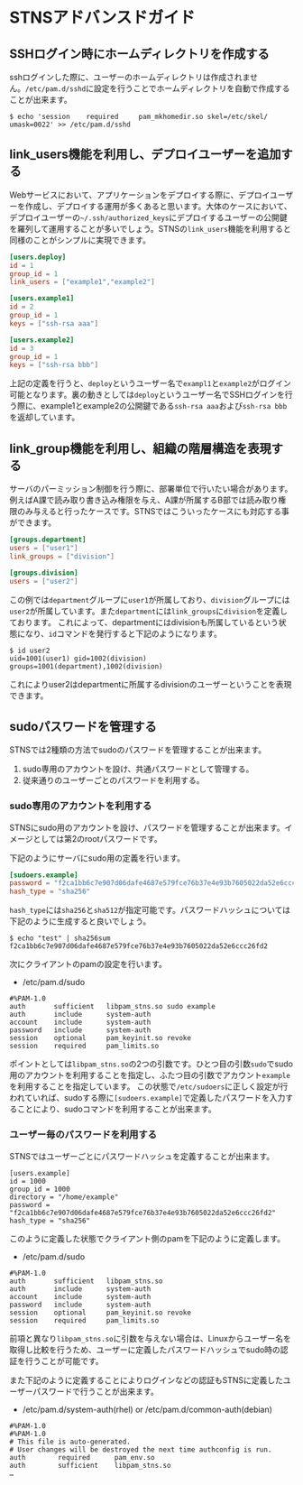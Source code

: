 # STNSアドバンスドガイド
## SSHログイン時にホームディレクトリを作成する
sshログインした際に、ユーザーのホームディレクトリは作成されません。`/etc/pam.d/sshd`に設定を行うことでホームディレクトリを自動で作成することが出来ます。

```
$ echo 'session    required     pam_mkhomedir.so skel=/etc/skel/ umask=0022' >> /etc/pam.d/sshd
```

## link_users機能を利用し、デプロイユーザーを追加する
Webサービスにおいて、アプリケーションをデプロイする際に、デプロイユーザーを作成し、デプロイする運用が多くあると思います。大体のケースにおいて、デプロイユーザーの`~/.ssh/authorized_keys`にデプロイするユーザーの公開鍵を羅列して運用することが多いでしょう。STNSの`link_users`機能を利用すると同様のことがシンプルに実現できます。

```toml
[users.deploy]
id = 1
group_id = 1
link_users = ["example1","example2"]

[users.example1]
id = 2
group_id = 1
keys = ["ssh-rsa aaa"]

[users.example2]
id = 3
group_id = 1
keys = ["ssh-rsa bbb"]
```

上記の定義を行うと、`deploy`というユーザー名で`exampl1`と`example2`がログイン可能となります。裏の動きとしては`deploy`というユーザー名でSSHログインを行う際に、example1とexample2の公開鍵である`ssh-rsa aaa`および`ssh-rsa bbb`を返却しています。

## link_group機能を利用し、組織の階層構造を表現する
サーバのパーミッション制御を行う際に、部署単位で行いたい場合があります。例えばA課で読み取り書き込み権限を与え、A課が所属するB部では読み取り権限のみ与えると行ったケースです。STNSではこういったケースにも対応する事ができます。

```toml
[groups.department]
users = ["user1"]
link_groups = ["division"]

[groups.division]
users = ["user2"]

```

この例では`department`グループに`user1`が所属しており、`division`グループには`user2`が所属しています。また`department`には`link_groups`に`division`を定義しております。
これによって、departmentにはdivisionも所属しているという状態になり、`id`コマンドを発行すると下記のようになります。

```
$ id user2
uid=1001(user1) gid=1002(division) groups=1001(department),1002(division)
```

これによりuser2はdepartmentに所属するdivisionのユーザーということを表現できます。

## sudoパスワードを管理する
STNSでは2種類の方法でsudoのパスワードを管理することが出来ます。

1. sudo専用のアカウントを設け、共通パスワードとして管理する。
2. 従来通りのユーザーごとのパスワードを利用する。

### sudo専用のアカウントを利用する
STNSにsudo用のアカウントを設け、パスワードを管理することが出来ます。イメージとしては第2のrootパスワードです。

下記のようにサーバにsudo用の定義を行います。
```toml
[sudoers.example]
password = "f2ca1bb6c7e907d06dafe4687e579fce76b37e4e93b7605022da52e6ccc26fd2"
hash_type = "sha256"
```

`hash_type`には`sha256`と`sha512`が指定可能です。パスワードハッシュについては下記のように生成すると良いでしょう。

```
$ echo "test" | sha256sum
f2ca1bb6c7e907d06dafe4687e579fce76b37e4e93b7605022da52e6ccc26fd2
```

次にクライアントのpamの設定を行います。

* /etc/pam.d/sudo
```
#%PAM-1.0
auth       sufficient   libpam_stns.so sudo example
auth       include      system-auth
account    include      system-auth
password   include      system-auth
session    optional     pam_keyinit.so revoke
session    required     pam_limits.so
```

ポイントとしては`libpam_stns.so`の2つの引数です。ひとつ目の引数`sudo`でsudo用のアカウントを利用することを指定し、ふたつ目の引数でアカウント`example`を利用することを指定しています。
この状態で`/etc/sudoers`に正しく設定が行われていれば、sudoする際に`[sudoers.example]`で定義したパスワードを入力することにより、sudoコマンドを利用することが出来ます。

### ユーザー毎のパスワードを利用する
STNSではユーザーごとにパスワードハッシュを定義することが出来ます。

```
[users.example]
id = 1000
group_id = 1000
directory = "/home/example"
password = "f2ca1bb6c7e907d06dafe4687e579fce76b37e4e93b7605022da52e6ccc26fd2"
hash_type = "sha256"
```

このように定義した状態でクライアント側のpamを下記のように定義します。

* /etc/pam.d/sudo

```
#%PAM-1.0
auth       sufficient   libpam_stns.so
auth       include      system-auth
account    include      system-auth
password   include      system-auth
session    optional     pam_keyinit.so revoke
session    required     pam_limits.so
```

前項と異なり`libpam_stns.so`に引数を与えない場合は、Linuxからユーザー名を取得し比較を行うため、ユーザーに定義したパスワードハッシュでsudo時の認証を行うことが可能です。

また下記のように定義することによりログインなどの認証もSTNSに定義したユーザーパスワードで行うことが出来ます。

* /etc/pam.d/system-auth(rhel) or /etc/pam.d/common-auth(debian)

```
#%PAM-1.0
#%PAM-1.0
# This file is auto-generated.
# User changes will be destroyed the next time authconfig is run.
auth        required      pam_env.so
auth        sufficient    libpam_stns.so 
…
```
